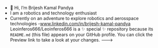 - 👋 Hi, I’m Brijesh Kamal Pandya
- I am a robotics and technology enthusiast
- Currently on an adventure to explore robotics and aerosspace technologies
-www.linkedin.com/in/brijesh-kamal-pandya
Leoinferos666/Leoinferos666 is a ✨ special ✨ repository because its `README.md` (this file) appears on your GitHub profile.
You can click the Preview link to take a look at your changes.
--->
